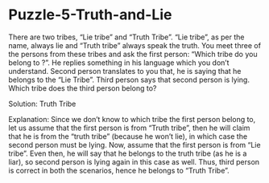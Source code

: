 # Puzzle-5-Truth-and-Lie

There are two tribes, “Lie tribe” and “Truth Tribe”. “Lie tribe”, as per the name, always lie and “Truth tribe” always speak the truth. You meet three of the persons from these tribes and ask the first person: “Which tribe do you belong to ?”. He replies something in his language which you don’t understand. Second person translates to you that, he is saying that he belongs to the “Lie Tribe”. Third person says that second person is lying.
Which tribe does the third person belong to?


Solution: Truth Tribe


Explanation: Since we don’t know to which tribe the first person belong to, let us assume that the first person is from “Truth tribe”, then he will claim that he is from the “truth tribe” (because he won’t lie), in which case the second person must be lying.
Now, assume that the first person is from “Lie tribe”. Even then, he will say that he belongs to the truth tribe (as he is a liar), so second person is lying again in this case as well.
Thus, third person is correct in both the scenarios, hence he belongs to “Truth Tribe”.


